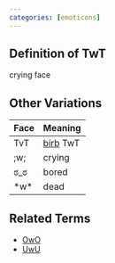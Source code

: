 ```yaml
---
categories: [emoticons]
---
```


## Definition of TwT

crying face

## Other Variations

| Face  | Meaning            |
| ----- | ------------------ |
| TvT   | [birb](./birb) TwT |
| ;w;   | crying             |
| ಠ_ಠ   | bored              |
| \*w\* | dead               |

## Related Terms

- [OwO](./OwO)
- [UwU](./UwU)
